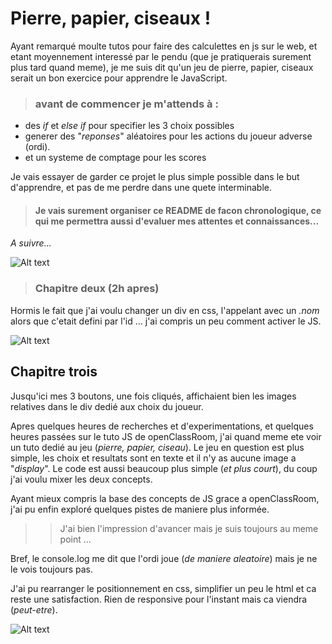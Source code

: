 # Pierre, papier, ciseaux !

Ayant remarqué moulte tutos pour faire des calculettes en js sur le web, et etant moyennement interessé par le pendu (que je pratiquerais surement plus tard quand meme), je me suis dit qu'un jeu de pierre, papier, ciseaux serait un bon exercice pour apprendre le JavaScript.

> ### avant de commencer je m'attends à :

- des _if_ et _else if_ pour specifier les 3 choix possibles
- generer des "_reponses_" aléatoires pour les actions du joueur adverse (ordi).
- et un systeme de comptage pour les scores

Je vais essayer de garder ce projet le plus simple possible dans le but d'apprendre, et pas de me perdre dans une quete interminable.

> #### Je vais surement organiser ce **README** de facon chronologique, ce qui me permettra aussi d'evaluer mes attentes et connaissances...

_A suivre..._

![Alt text](https://i.giphy.com/media/v1.Y2lkPTc5MGI3NjExajcza3QzYmdodnZ4eWdsMnh0bGIwcG54djFoYW93d2d1MWpreDdlNiZlcD12MV9pbnRlcm5hbF9naWZfYnlfaWQmY3Q9Zw/rqe1vL5jewNeqxusEC/giphy.gif)

> ### Chapitre deux (2h apres)

Hormis le fait que j'ai voulu changer un div en css, l'appelant avec un _.nom_ alors que c'etait defini par l'id ... j'ai compris un peu comment activer le JS.

![Alt text](https://i.giphy.com/media/v1.Y2lkPTc5MGI3NjExdnBudGhhdHRncWVtdGdrcTl4bGNqa2NoNDFzNTU1MjBxbmt4dXo3dyZlcD12MV9pbnRlcm5hbF9naWZfYnlfaWQmY3Q9Zw/MB6VMR44HbuqkQJLjq/giphy.gif)

## Chapitre trois

Jusqu'ici mes 3 boutons, une fois cliqués, affichaient bien les images relatives dans le div dedié aux choix du joueur.

Apres quelques heures de recherches et d'experimentations, et quelques heures passées sur le tuto JS de openClassRoom, j'ai quand meme ete voir un tuto dedié au jeu (_pierre, papier, ciseau_). Le jeu en question est plus simple, les choix et resultats sont en texte et il n'y as aucune image a "_display_". Le code est aussi beaucoup plus simple (_et plus court_), du coup j'ai voulu mixer les deux concepts.

Ayant mieux compris la base des concepts de JS grace a openClassRoom, j'ai pu enfin exploré quelques pistes de maniere plus informée.

> > J'ai bien l'impression d'avancer mais je suis toujours au meme point ...

Bref, le console.log me dit que l'ordi joue (_de maniere aleatoire_) mais je ne le vois toujours pas.

J'ai pu rearranger le positionnement en css, simplifier un peu le html et ca reste une satisfaction. Rien de responsive pour l'instant mais ca viendra (_peut-etre_).

![Alt text](https://i.giphy.com/media/v1.Y2lkPTc5MGI3NjExMmVia3k5YnBpMzhoZjN3bG1sZ2thMzFyaDBiNW5kZWx0eWtqaXI2eSZlcD12MV9pbnRlcm5hbF9naWZfYnlfaWQmY3Q9Zw/eeC0eozsJ8HmfMGLat/giphy.gif)
